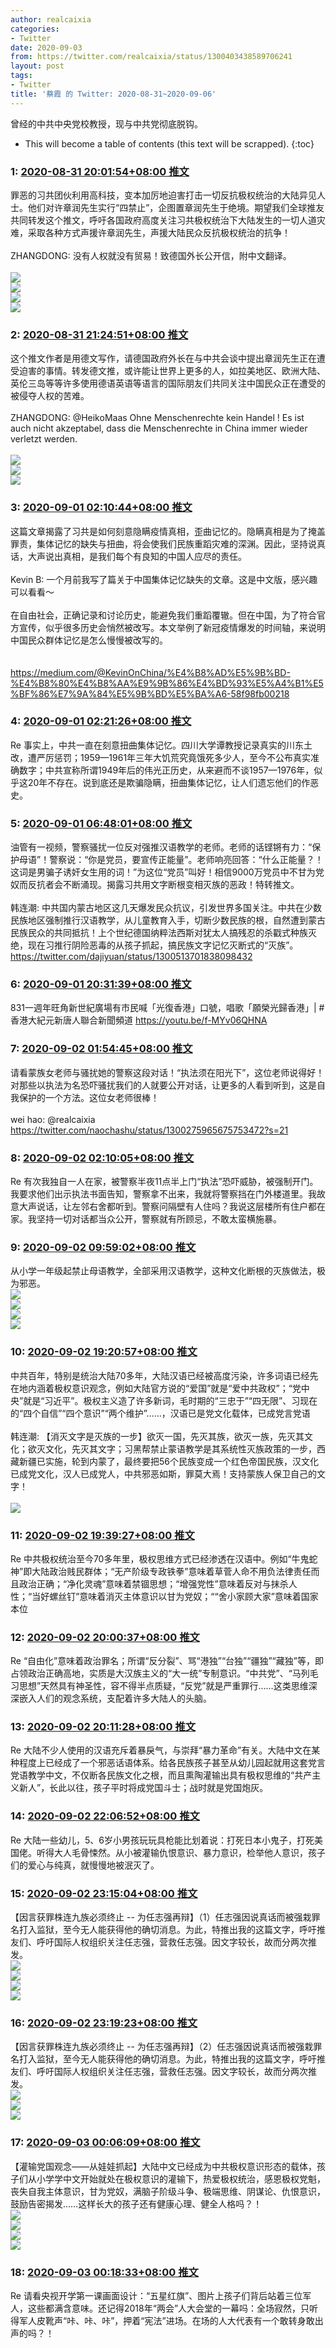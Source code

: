 ```yaml
---
author: realcaixia
categories:
- Twitter
date: 2020-09-03
from: https://twitter.com/realcaixia/status/1300403438589706241
layout: post
tags:
- Twitter
title: '蔡霞 的 Twitter: 2020-08-31~2020-09-06'
---
```


曾经的中共中央党校教授，现与中共党彻底脱钩。 

* This will become a table of contents (this text will be scrapped).
{:toc}

### 1: [2020-08-31 20:01:54+08:00 推文](https://twitter.com/realcaixia/status/1300403438589706241)

罪恶的习共团伙利用高科技，变本加厉地迫害打击一切反抗极权统治的大陆异见人士。他们对许章润先生实行“四禁止”，企图置章润先生于绝境。期望我们全球推友共同转发这个推文，呼吁各国政府高度关注习共极权统治下大陆发生的一切人道灾难，采取各种方式声援许章润先生，声援大陆民众反抗极权统治的抗争！ <br><br>ZHANGDONG: 没有人权就没有贸易！致德国外长公开信，附中文翻译。 <br><br><img src="https://pbs.twimg.com/media/EgulQUpX0AIv9vM?format=jpg&name=orig" referrerpolicy="no-referrer"><br><img src="https://pbs.twimg.com/media/EgulQipX0AAV-WI?format=jpg&name=orig" referrerpolicy="no-referrer"><br><img src="https://pbs.twimg.com/media/EgulQwDWoAE3Ogp?format=jpg&name=orig" referrerpolicy="no-referrer"><br><img src="https://pbs.twimg.com/media/EgulQ6cXcAE9JR-?format=jpg&name=orig" referrerpolicy="no-referrer">

### 2: [2020-08-31 21:24:51+08:00 推文](https://twitter.com/realcaixia/status/1300424310956359683)

这个推文作者是用德文写作，请德国政府外长在与中共会谈中提出章润先生正在遭受迫害的事情。转发德文推，或许能让世界上更多的人，如拉美地区、欧洲大陆、英伦三岛等等许多使用德语英语等语言的国际朋友们共同关注中国民众正在遭受的被侵夺人权的苦难。 <br><br>ZHANGDONG: @HeikoMaas Ohne Menschenrechte kein Handel ! Es ist auch nicht akzeptabel, dass die Menschenrechte in China immer wieder verletzt werden. <br><br><img src="https://pbs.twimg.com/media/Egs4rdSWkAEYKEk?format=jpg&name=orig" referrerpolicy="no-referrer"><br><img src="https://pbs.twimg.com/media/Egs4rstWAAIzjLm?format=jpg&name=orig" referrerpolicy="no-referrer"><br><img src="https://pbs.twimg.com/media/Egs4r4KWAAUAVYc?format=jpg&name=orig" referrerpolicy="no-referrer">

### 3: [2020-09-01 02:10:44+08:00 推文](https://twitter.com/realcaixia/status/1300496259170664454)

这篇文章揭露了习共是如何刻意隐瞒疫情真相，歪曲记忆的。隐瞒真相是为了掩盖罪责，集体记忆的缺失与扭曲，将会使我们民族重蹈灾难的深渊。因此，坚持说真话，大声说出真相，是我们每个有良知的中国人应尽的责任。 <br><br>Kevin B: 一个月前我写了篇关于中国集体记忆缺失的文章。这是中文版，感兴趣可以看看～<br><br>在自由社会，正确记录和讨论历史，能避免我们重蹈覆辙。但在中国，为了符合官方宣传，似乎很多历史会悄然被改写。本文举例了新冠疫情爆发的时间轴，来说明中国民众群体记忆是怎么慢慢被改写的。<br><br><br><a href="https://medium.com/@KevinOnChina/%E4%B8%AD%E5%9B%BD-%E4%B8%80%E4%B8%AA%E9%9B%86%E4%BD%93%E5%A4%B1%E5%BF%86%E7%9A%84%E5%9B%BD%E5%BA%A6-58f98fb00218" target="_blank" rel="noopener noreferrer">https://medium.com/@KevinOnChina/%E4%B8%AD%E5%9B%BD-%E4%B8%80%E4%B8%AA%E9%9B%86%E4%BD%93%E5%A4%B1%E5%BF%86%E7%9A%84%E5%9B%BD%E5%BA%A6-58f98fb00218</a>

### 4: [2020-09-01 02:21:26+08:00 推文](https://twitter.com/realcaixia/status/1300498951007862784)

Re 事实上，中共一直在刻意扭曲集体记忆。四川大学谭教授记录真实的川东土改，遭严厉惩罚；1959—1961年三年大饥荒究竟饿死多少人，至今不公布真实准确数字；中共宣称所谓1949年后的伟光正历史，从来避而不谈1957—1976年，似乎这20年不存在。说到底还是欺骗隐瞒，扭曲集体记忆，让人们遗忘他们的作恶史。

### 5: [2020-09-01 06:48:01+08:00 推文](https://twitter.com/realcaixia/status/1300566037767782400)

油管有一视频，警察骚扰一位反对强推汉语教学的老师。老师的话铿锵有力：“保护母语”！警察说：“你是党员，要宣传正能量”。老师响亮回答：“什么正能量？！这词是男骗子诱奸女生用的词！”为这位“党员”叫好！相信9000万党员中不甘为党奴而反抗者会不断涌现。揭露习共用文字断根变相灭族的恶政！特转推文。 <br><br>韩连潮: 中共国内蒙古地区这几天爆发民众抗议，引发世界多国关注。中共在少数民族地区强制推行汉语教学，从儿童教育入手，切断少数民族的根，自然遭到蒙古民族民众的共同抵抗！上个世纪德国纳粹法西斯对犹太人搞残忍的杀戳式种族灭绝，现在习推行阴险恶毒的从孩子抓起，搞民族文字记忆灭断式的“灭族”。 <br><a href="https://twitter.com/dajiyuan/status/1300513701838098432" target="_blank" rel="noopener noreferrer">https://twitter.com/dajiyuan/status/1300513701838098432</a>

### 6: [2020-09-01 20:31:39+08:00 推文](https://twitter.com/realcaixia/status/1300773311002087427)

831一週年旺角新世紀廣場有市民喊「光復香港」口號，唱歌「願榮光歸香港」| #香港大紀元新唐人聯合新聞頻道 <a href="https://youtu.be/f-MYv06QHNA" target="_blank" rel="noopener noreferrer">https://youtu.be/f-MYv06QHNA</a>

### 7: [2020-09-02 01:54:45+08:00 推文](https://twitter.com/realcaixia/status/1300854624145080321)

请看蒙族女老师与骚扰她的警察这段对话！“执法须在阳光下”，这位老师说得好！对那些以执法为名恐吓骚扰我们的人就要公开对话，让更多的人看到听到，这是自我保护的一个方法。这位女老师很棒！ <br><br>wei hao: @realcaixia <br><a href="https://twitter.com/naochashu/status/1300275965675753472?s=21" target="_blank" rel="noopener noreferrer">https://twitter.com/naochashu/status/1300275965675753472?s=21</a>

### 8: [2020-09-02 02:10:05+08:00 推文](https://twitter.com/realcaixia/status/1300858479905734658)

Re 有次我独自一人在家，被警察半夜11点半上门“执法”恐吓威胁，被强制开门。我要求他们出示执法书面告知，警察拿不出来，我就将警察挡在门外楼道里。我故意大声说话，让左邻右舍都听到。警察问隔壁有人住吗？我说这层楼所有住户都在家。我坚持一切对话都当众公开，警察就有所顾忌，不敢太蛮横施暴。

### 9: [2020-09-02 09:59:02+08:00 推文](https://twitter.com/realcaixia/status/1300976498971738112)

从小学一年级起禁止母语教学，全部采用汉语教学，这种文化断根的灭族做法，极为邪恶。 <br><img src="https://pbs.twimg.com/media/Eg3_OMJWkAA3uFw?format=jpg&name=orig" referrerpolicy="no-referrer"><br><img src="https://pbs.twimg.com/media/Eg3_OQxWsAAAimw?format=jpg&name=orig" referrerpolicy="no-referrer"><br><img src="https://pbs.twimg.com/media/Eg3_OMHXsAEcFNv?format=jpg&name=orig" referrerpolicy="no-referrer"><br><img src="https://pbs.twimg.com/media/Eg3_ON3WkAInk_f?format=jpg&name=orig" referrerpolicy="no-referrer">

### 10: [2020-09-02 19:20:57+08:00 推文](https://twitter.com/realcaixia/status/1301117908668616704)

中共百年，特别是统治大陆70多年，大陆汉语已经被高度污染，许多词语已经先在地内涵着极权意识观念，例如大陆官方说的“爱国”就是“爱中共政权”；“党中央”就是“习近平”。极权主义造了许多新词，毛时期的“三忠于”“四无限”、习现在的“四个自信”“四个意识”“两个维护”……，汉语已是党文化载体，已成党言党语 <br><br>韩连潮: 【消灭文字是灭族的一步】欲灭一国，先灭其族，欲灭一族，先灭其文化；欲灭文化，先灭其文字；习黑帮禁止蒙语教学是其系统性灭族政策的一步，西藏新疆已实施，轮到内蒙了，最终要把56个民族变成一个红色帝国民族，汉文化已成党文化，汉人已成党人，中共邪恶如斯，罪莫大焉！支持蒙族人保卫自己的文字！ <br><br><img src="https://pbs.twimg.com/media/Eg5DTu3XgAAZMuw?format=jpg&name=orig" referrerpolicy="no-referrer">

### 11: [2020-09-02 19:39:27+08:00 推文](https://twitter.com/realcaixia/status/1301122562118868993)

Re 中共极权统治至今70多年里，极权思维方式已经渗透在汉语中。例如“牛鬼蛇神”即大陆政治贱民群体；“无产阶级专政铁拳”意味着草菅人命不用负法律责任而且政治正确；“净化灵魂”意味着禁锢思想；“增强党性”意味着反对与抹杀人性；“当好螺丝钉”意味着消灭主体意识以甘为党奴；““舍小家顾大家”意味着国家本位

### 12: [2020-09-02 20:00:37+08:00 推文](https://twitter.com/realcaixia/status/1301127888608133122)

Re “自由化”意味着政治罪名；所谓“反分裂”、骂“港独”“台独”“疆独”“藏独”等，即占领政治正确高地，实质是大汉族主义的“大一统”专制意识。“中共党”、“马列毛习思想”天然具有神圣性，容不得半点质疑，“反党”就是严重罪行……这类思维深深嵌入人们的观念系统，支配着许多大陆人的头脑。

### 13: [2020-09-02 20:11:28+08:00 推文](https://twitter.com/realcaixia/status/1301130621293662208)

Re 大陆不少人使用的汉语充斥着暴戾气，与崇拜“暴力革命”有关。大陆中文在某种程度上已经成了一个邪恶话语体系。给各民族孩子甚至从幼儿园起就用这套党言党语教学中文，不仅断各民族文化之根，而且熏陶灌输出具有极权思维的“共产主义新人”，长此以往，孩子平时将成党国斗士；战时就是党国炮灰。

### 14: [2020-09-02 22:06:52+08:00 推文](https://twitter.com/realcaixia/status/1301159662641872896)

Re 大陆一些幼儿，5、6岁小男孩玩玩具枪能比划着说：打死日本小鬼子，打死美国佬。听得大人毛骨悚然。从小被灌输仇恨意识、暴力意识，检举他人意识，孩子们的爱心与纯真，就慢慢地被泯灭了。

### 15: [2020-09-02 23:15:04+08:00 推文](https://twitter.com/realcaixia/status/1301176826597965835)

【因言获罪株连九族必须终止 -- 为任志强再辩】（1）任志强因说真话而被强栽罪名打入监狱，至今无人能获得他的确切消息。为此，特推出我的这篇文字，呼吁推友们、呼吁国际人权组织关注任志强，营救任志强。因文字较长，故而分两次推发。 <br><img src="https://pbs.twimg.com/media/Eg61Y3oXcAII6PX?format=jpg&name=orig" referrerpolicy="no-referrer"><br><img src="https://pbs.twimg.com/media/Eg61Y3qXYAItwXv?format=jpg&name=orig" referrerpolicy="no-referrer"><br><img src="https://pbs.twimg.com/media/Eg61Y3pWsAAnm0i?format=jpg&name=orig" referrerpolicy="no-referrer"><br><img src="https://pbs.twimg.com/media/Eg61Y3rWoAAXYvk?format=jpg&name=orig" referrerpolicy="no-referrer">

### 16: [2020-09-02 23:19:23+08:00 推文](https://twitter.com/realcaixia/status/1301177912704598017)

【因言获罪株连九族必须终止 -- 为任志强再辩】（2）任志强因说真话而被强栽罪名打入监狱，至今无人能获得他的确切消息。为此，特推出我的这篇文字，呼吁推友们、呼吁国际人权组织关注任志强，营救任志强。因文字较长，故而分两次推发。 <br><img src="https://pbs.twimg.com/media/Eg62aP2X0AAECeG?format=jpg&name=orig" referrerpolicy="no-referrer"><br><img src="https://pbs.twimg.com/media/Eg62aP2WsAA2nVZ?format=jpg&name=orig" referrerpolicy="no-referrer"><br><img src="https://pbs.twimg.com/media/Eg62aP1WAAU6qog?format=jpg&name=orig" referrerpolicy="no-referrer">

### 17: [2020-09-03 00:06:09+08:00 推文](https://twitter.com/realcaixia/status/1301189679547650050)

【灌输党国观念——从娃娃抓起】大陆中文已经成为中共极权意识形态的载体，孩子们从小学学中文开始就处在极权意识的灌输下，热爱极权统治，感恩极权党魁，丧失自我主体意识，甘为党奴，满脑子阶级斗争、极端思维、阴谋论、仇恨意识，鼓励告密揭发……这样长大的孩子还有健康心理、健全人格吗？！ <br><img src="https://pbs.twimg.com/media/Eg7BG96XsAIwOUI?format=jpg&name=orig" referrerpolicy="no-referrer"><br><img src="https://pbs.twimg.com/media/Eg7BG8lXsAgHRCp?format=jpg&name=orig" referrerpolicy="no-referrer"><br><img src="https://pbs.twimg.com/media/Eg7BG85X0AcEa_A?format=jpg&name=orig" referrerpolicy="no-referrer"><br><img src="https://pbs.twimg.com/media/Eg7BG8mXsAAlTGZ?format=jpg&name=orig" referrerpolicy="no-referrer">

### 18: [2020-09-03 00:18:33+08:00 推文](https://twitter.com/realcaixia/status/1301192802253131781)

Re 请看央视开学第一课画面设计：“五星红旗”、图片上孩子们背后站着三位军人，这些都满含意味。还记得2018年“两会”人大会堂的一幕吗：全场寂然，只听得军人皮靴声“咔、咔、咔”，押着“宪法”进场。在场的人大代表有一个敢转身敢出声的吗？！

